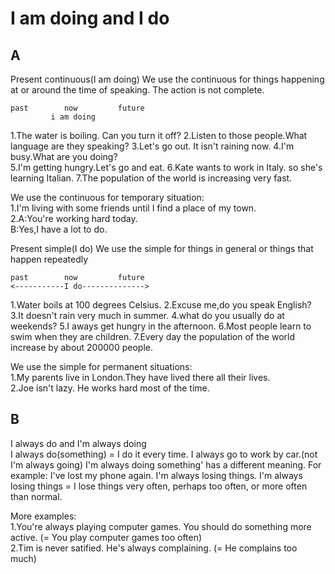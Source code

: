 # I am doing and I do

## A
Present continuous(I am doing)
    We use the continuous for things happening at or around the time of speaking.
    The action is not complete.  

    past        now         future
             i am doing 

1.The water is boiling. Can you turn it off?
2.Listen to those people.What language are they speaking?
3.Let's go out. It isn't raining now.
4.I'm busy.What are you doing?  
5.I'm getting hungry.Let's go and eat.
6.Kate wants to work in Italy. so she's learning Italian.
7.The population of the world is increasing very fast.  

We use the continuous for temporary situation:  
    1.I'm living with some friends until I find a place of my town.  
    2.A:You're working hard today.  
      B:Yes,I have a lot to do.
    
Present simple(I do)
    We use the simple for things in general or things that happen repeatedly 

    past        now         future
    <-----------I do-------------->  

1.Water boils at 100 degrees Celsius.
2.Excuse me,do you speak English?
3.It doesn't rain very much in summer.
4.what do you usually do at weekends?
5.I aways get hungry in the afternoon.
6.Most people learn to swim when they are children.
7.Every day the population of the world increase by about 200000 people.

We use the simple for permanent situations:  
1.My parents live in London.They have lived there all their lives.  
2.Joe isn't lazy. He works hard most of the time.

## B 
I always do and I'm always doing  
I always do(something) = I do it every time.
        I always go to work by car.(not I'm always going) 
I'm always doing something' has a different meaning. For example: 
        I've lost my phone again. I'm always losing things.
I'm always losing things = I lose things very often, perhaps too often, or more often than normal.  

More examples:  
    1.You're always playing computer games. You should do something more active. (= You play computer games too often)  
    2.Tim is never satified. He's always complaining. (= He complains too much)